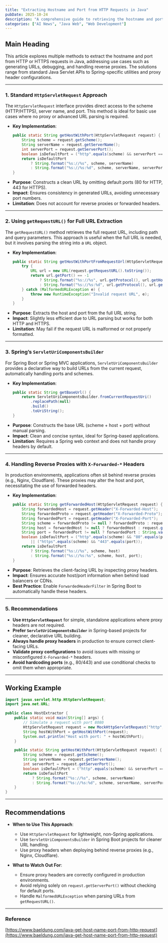 ```yaml
---
title: "Extracting Hostname and Port from HTTP Requests in Java"
pubDate: 2025-10-24
description: "A comprehensive guide to retrieving the hostname and port from HTTP/HTTPS requests in Java, covering standard APIs, Spring utilities, and proxy handling."
categories: ["AI News", "Java Web", "Web Development"]
---
```


## Main Heading

This article explores multiple methods to extract the hostname and port from HTTP or HTTPS requests in Java, addressing use cases such as generating URLs, debugging, and handling reverse proxies. The solutions range from standard Java Servlet APIs to Spring-specific utilities and proxy header configurations.

---

### 1. **Standard `HttpServletRequest` Approach**

The `HttpServletRequest` interface provides direct access to the scheme (HTTP/HTTPS), server name, and port. This method is ideal for basic use cases where no proxy or advanced URL parsing is required.

- **Key Implementation**:
  ```java
  public static String getHostWithPort(HttpServletRequest request) {
      String scheme = request.getScheme();
      String serverName = request.getServerName();
      int serverPort = request.getServerPort();
      boolean isDefaultPort = ("http".equals(scheme) && serverPort == 80) || ("https".equals(scheme) && serverPort == 443);
      return isDefaultPort 
          ? String.format("%s://%s", scheme, serverName) 
          : String.format("%s://%s:%d", scheme, serverName, serverPort);
  }
  ```
- **Purpose**: Constructs a clean URL by omitting default ports (80 for HTTP, 443 for HTTPS).
- **Impact**: Ensures consistency in generated URLs, avoiding unnecessary port numbers.
- **Limitation**: Does not account for reverse proxies or forwarded headers.

---

### 2. **Using `getRequestURL()` for Full URL Extraction**

The `getRequestURL()` method retrieves the full request URL, including path and query parameters. This approach is useful when the full URL is needed, but it involves parsing the string into a `URL` object.

- **Key Implementation**:
  ```java
  public static String getHostWithPortFromRequestUrl(HttpServletRequest request) {
      try {
          URL url = new URL(request.getRequestURL().toString());
          return url.getPort() == -1
              ? String.format("%s://%s", url.getProtocol(), url.getHost())
              : String.format("%s://%s:%d", url.getProtocol(), url.getHost(), url.getPort());
      } catch (MalformedURLException e) {
          throw new RuntimeException("Invalid request URL", e);
      }
  }
  ```
- **Purpose**: Extracts the host and port from the full URL string.
- **Impact**: Slightly less efficient due to URL parsing but works for both HTTP and HTTPS.
- **Limitation**: May fail if the request URL is malformed or not properly formatted.

---

### 3. **Spring’s `ServletUriComponentsBuilder`**

For Spring Boot or Spring MVC applications, `ServletUriComponentsBuilder` provides a declarative way to build URLs from the current request, automatically handling ports and schemes.

- **Key Implementation**:
  ```java
  public static String getBaseUrl() {
      return ServletUriComponentsBuilder.fromCurrentRequestUri()
          .replacePath(null)
          .build()
          .toUriString();
  }
  ```
- **Purpose**: Constructs the base URL (scheme + host + port) without manual parsing.
- **Impact**: Clean and concise syntax, ideal for Spring-based applications.
- **Limitation**: Requires a Spring web context and does not handle proxy headers by default.

---

### 4. **Handling Reverse Proxies with `X-Forwarded-*` Headers**

In production environments, applications often sit behind reverse proxies (e.g., Nginx, Cloudflare). These proxies may alter the host and port, necessitating the use of forwarded headers.

- **Key Implementation**:
  ```java
  public static String getForwardedHost(HttpServletRequest request) {
      String forwardedHost = request.getHeader("X-Forwarded-Host");
      String forwardedProto = request.getHeader("X-Forwarded-Proto");
      String forwardedPort = request.getHeader("X-Forwarded-Port");
      String scheme = forwardedProto != null ? forwardedProto : request.getScheme();
      String host = forwardedHost != null ? forwardedHost : request.getServerName();
      String port = forwardedPort != null ? forwardedPort : String.valueOf(request.getServerPort());
      boolean isDefaultPort = ("http".equals(scheme) && "80".equals(port))
          || ("https".equals(scheme) && "443".equals(port));
      return isDefaultPort 
          ? String.format("%s://%s", scheme, host) 
          : String.format("%s://%s:%s", scheme, host, port);
  }
  ```
- **Purpose**: Retrieves the client-facing URL by inspecting proxy headers.
- **Impact**: Ensures accurate host/port information when behind load balancers or CDNs.
- **Best Practice**: Enable `ForwardedHeaderFilter` in Spring Boot to automatically handle these headers.

---

### 5. **Recommendations**

- **Use `HttpServletRequest`** for simple, standalone applications where proxy headers are not required.
- **Prefer `ServletUriComponentsBuilder`** in Spring-based projects for cleaner, declarative URL building.
- **Always handle proxy headers** in production to ensure correct client-facing URLs.
- **Validate proxy configurations** to avoid issues with missing or misconfigured `X-Forwarded-*` headers.
- **Avoid hardcoding ports** (e.g., 80/443) and use conditional checks to omit them when appropriate.

---

## Working Example

```java
import javax.servlet.http.HttpServletRequest;
import java.net.URL;

public class HostExtractor {
    public static void main(String[] args) {
        // Simulate a request with port 8080
        HttpServletRequest request = new MockHttpServletRequest("http", "localhost", 8080);
        String hostWithPort = getHostWithPort(request);
        System.out.println("Host with port: " + hostWithPort);
    }

    public static String getHostWithPort(HttpServletRequest request) {
        String scheme = request.getScheme();
        String serverName = request.getServerName();
        int serverPort = request.getServerPort();
        boolean isDefaultPort = ("http".equals(scheme) && serverPort == 80) || ("https".equals(scheme) && serverPort == 443);
        return isDefaultPort 
            ? String.format("%s://%s", scheme, serverName) 
            : String.format("%s://%s:%d", scheme, serverName, serverPort);
    }
}
```

---

## Recommendations

- **When to Use This Approach**: 
  - Use `HttpServletRequest` for lightweight, non-Spring applications.
  - Use `ServletUriComponentsBuilder` in Spring Boot projects for cleaner URL handling.
  - Use proxy headers when deploying behind reverse proxies (e.g., Nginx, Cloudflare).

- **What to Watch Out For**:
  - Ensure proxy headers are correctly configured in production environments.
  - Avoid relying solely on `request.getServerPort()` without checking for default ports.
  - Handle `MalformedURLException` when parsing URLs from `getRequestURL()`.

---

### Reference
[https://www.baeldung.com/java-get-host-name-port-from-http-request](https://www.baeldung.com/java-get-host-name-port-from-http-request)
